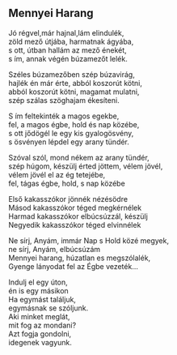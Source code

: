 ## Mennyei Harang

Jó régvel,már hajnal,lám elindulék,  
zöld mező útjába, harmatnak ágyába,  
s ott, útban hallám az mező énekét,  
s ím, annak végén búzamezőt lelék.

Széles búzamezőben szép búzavirág,  
hajlék én már érte, abból koszorút kötni,  
abból koszorút kötni, magamat mulatni,  
szép szálas szöghajam ékesíteni.

S ím feltekinték a magos egekbe,  
fel, a magos égbe, hold és nap közébe,  
s ott jődögél le egy kis gyalogösvény,  
s ösvényen lépdel egy arany tündér.

Szóval szól, mond nékem az arany tündér,  
szép húgom, készülj érted jöttem, vélem jövél,  
vélem jövél el az ég tetejébe,  
fel, tágas égbe, hold, s nap közébe

Első kakasszókor jönnék nézésödre  
Másod kakasszókor téged megkérnélek  
Harmad kakasszókor elbúcsúzzál, készülj  
Negyedik kakasszókor téged elvinnélek

Ne sírj, Anyám, immár Nap s Hold közé megyek,  
ne sírj, Anyám, elbúcsúzám  
Mennyei harang, húzatlan es megszólalék,  
Gyenge lányodat fel az Égbe vezeték...

Indulj el egy úton,  
én is egy másikon  
Ha egymást találjuk,  
egymásnak se szóljunk.  
Aki minket meglát,  
mit fog az mondani?  
Azt fogja gondolni,  
idegenek vagyunk.
